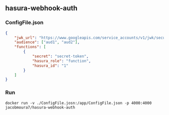 ## hasura-webhook-auth

### ConfigFile.json

```json
{
    "jwk_url": "https://www.googleapis.com/service_accounts/v1/jwk/securetoken@system.gserviceaccount.com",
    "audience": ["aud1", "aud2"],
    "functions": [
        {
            "secret": "secret-token",
            "hasura_role": "function",
            "hasura_id": "1"
        }
    ]
}
```

### Run

```
docker run -v ./ConfigFile.josn:/app/ConfigFile.json -p 4000:4000 jacobmoura7/hasura-webhook-auth
```